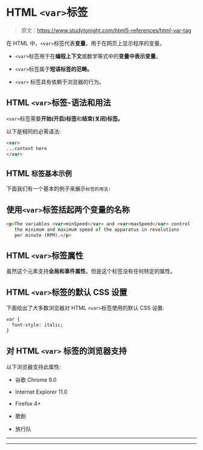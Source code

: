 # HTML `<var>`标签

> 原文：<https://www.studytonight.com/html5-references/html-var-tag>

在 HTML 中，`<var>`标签代表**变量**，用于在网页上显示程序的变量。

*   `<var>`标签用于在**编程上下文**或数学等式中的**变量中表示变量**。

*   `<var>`标签属于**短语标签的范畴。**

*   `<var>` 标签具有依赖于浏览器的行为。

## HTML `<var>`标签-语法和用法

`<var>`标签需要**开始(开启)标签**和**结束(关闭)标签。**

以下是相同的必需语法:

```html
<var>
...content here
</var>
```

## HTML `标签基本示例`

下面我们有一个基本的例子来展示`标签的用法:`

## 使用`<var>`标签括起两个变量的名称

```html
<p>The variables <var>minSpeed</var> and <var>maxSpeed</var> control
   the minimum and maximum speed of the apparatus in revolutions
   per minute (RPM).</p>
```

## HTML `<var>`标签属性

虽然这个元素支持**全局和事件属性**，但是这个标签没有任何特定的属性。

## HTML `<var>`标签的默认 CSS 设置

下面给出了大多数浏览器对 HTML `<var>`标签使用的默认 CSS 设置:

```html
var {
  font-style: italic;
}
```

## 对 HTML `<var>` 标签的浏览器支持

以下浏览器支持此属性:

*   谷歌 Chrome 9.0

*   Internet Explorer 11.0

*   Firefox 4+

*   歌剧

*   旅行队

* * *

* * *